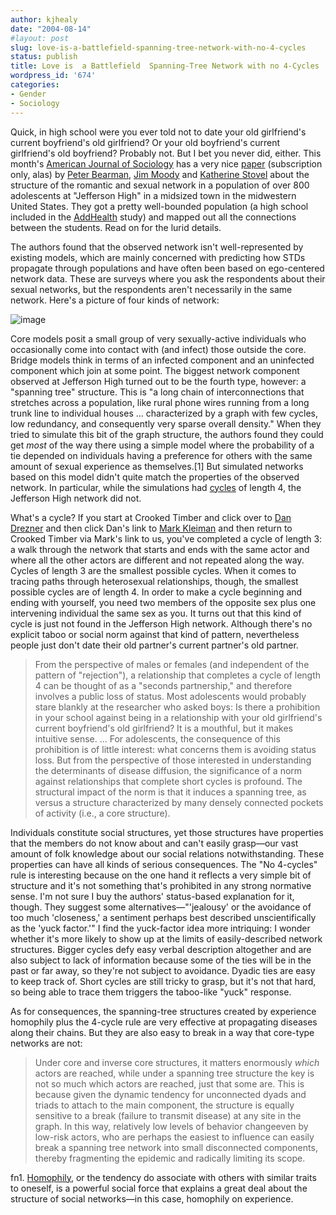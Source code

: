 ```yaml
---
author: kjhealy
date: "2004-08-14"
#layout: post
slug: love-is-a-battlefield-spanning-tree-network-with-no-4-cycles
status: publish
title: Love is  a Battlefield  Spanning-Tree Network with no 4-Cycles
wordpress_id: '674'
categories:
- Gender
- Sociology
---
```


Quick, in high school were you ever told not to date your old girlfriend's current boyfriend's old girlfriend? Or your old boyfriend's current girlfriend's old boyfriend? Probably not. But I bet you never did, either. This month's [American Journal of Sociology](http://www.journals.uchicago.edu/AJS/journal/contents/v110n1.htm) has a very nice [paper](http://www.journals.uchicago.edu/AJS/journal/issues/v110n1/070259/070259.html) (subscription only, alas) by [Peter Bearman](http://www.columbia.edu/cu/sipa/RESEARCH/bios/psb17.html), [Jim Moody](http://www.sociology.ohio-state.edu/jwm/) and [Katherine Stovel](http://www.soc.washington.edu/people/faculty/faculty_detail.asp?UID=stovel) about the structure of the romantic and sexual network in a population of over 800 adolescents at "Jefferson High" in a midsized town in the midwestern United States. They got a pretty well-bounded population (a high school included in the [AddHealth](http://www.cpc.unc.edu/projects/addhealth/) study) and mapped out all the connections between the students. Read on for the lurid details.

The authors found that the observed network isn't well-represented by existing models, which are mainly concerned with predicting how STDs propagate through populations and have often been based on ego-centered network data. These are surveys where you ask the respondents about their sexual networks, but the respondents aren't necessarily in the same network. Here's a picture of four kinds of network:

![image](http://www.kieranhealy.org/files/misc/4models.gif)

Core models posit a small group of very sexually-active individuals who occasionally come into contact with (and infect) those outside the core. Bridge models think in terms of an infected component and an uninfected component which join at some point. The biggest network component observed at Jefferson High turned out to be the fourth type, however: a "spanning tree" structure. This is "a long chain of interconnections that stretches across a population, like rural phone wires running from a long trunk line to individual houses … characterized by a graph with few cycles, low redundancy, and consequently very sparse overall density." When they tried to simulate this bit of the graph structure, the authors found they could get *most* of the way there using a simple model where the probability of a tie depended on individuals having a preference for others with the same amount of sexual experience as themselves.[1] But simulated networks based on this model didn't quite match the properties of the observed network. In particular, while the simulations had [cycles](http://faculty.ucr.edu/~hanneman/SOC157/TEXT/C5Basics.html#Walks) of length 4, the Jefferson High network did not.

What's a cycle? If you start at Crooked Timber and click over to [Dan Drezner](http://www.danieldrezner.com/blog/) and then click Dan's link to [Mark Kleiman](http://www.markarkleiman.com/) and then return to Crooked Timber via Mark's link to us, you've completed a cycle of length 3: a walk through the network that starts and ends with the same actor and where all the other actors are different and not repeated along the way. Cycles of length 3 are the smallest possible cycles. When it comes to tracing paths through heterosexual relationships, though, the smallest possible cycles are of length 4. In order to make a cycle beginning and ending with yourself, you need two members of the opposite sex plus one intervening individual the same sex as you. It turns out that this kind of cycle is just not found in the Jefferson High network. Although there's no explicit taboo or social norm against that kind of pattern, nevertheless people just don't date their old partner's current partner's old partner.

> From the perspective of males or females (and independent of the pattern of "rejection"), a relationship that completes a cycle of length 4 can be thought of as a "seconds partnership," and therefore involves a public loss of status. Most adolescents would probably stare blankly at the researcher who asked boys: Is there a prohibition in your school against being in a relationship with your old girlfriend's current boyfriend's old girlfriend? It is a mouthful, but it makes intuitive sense. ... For adolescents, the consequence of this prohibition is of little interest: what concerns them is avoiding status loss. But from the perspective of those interested in understanding the determinants of disease diffusion, the significance of a norm against relationships that complete short cycles is profound. The structural impact of the norm is that it induces a spanning tree, as versus a structure characterized by many densely connected pockets of activity (i.e., a core structure).

Individuals constitute social structures, yet those structures have properties that the members do not know about and can't easily grasp—our vast amount of folk knowledge about our social relations notwithstanding. These properties can have all kinds of serious consequences. The "No 4-cycles" rule is interesting because on the one hand it reflects a very simple bit of structure and it's not something that's prohibited in any strong normative sense. I'm not sure I buy the authors' status-based explanation for it, though. They suggest some alternatives—"'jealousy' or the avoidance of too much 'closeness,' a sentiment perhaps best described unscientifically as the 'yuck factor.'" I find the yuck-factor idea more intriquing: I wonder whether it's more likely to show up at the limits of easily-described network structures. Bigger cycles defy easy verbal description altogether and are also subject to lack of information because some of the ties will be in the past or far away, so they're not subject to avoidance. Dyadic ties are easy to keep track of. Short cycles are still tricky to grasp, but it's not that hard, so being able to trace them triggers the taboo-like "yuck" response.

As for consequences, the spanning-tree structures created by experience homophily plus the 4-cycle rule are very effective at propagating diseases along their chains. But they are also easy to break in a way that core-type networks are not:

> Under core and inverse core structures, it matters enormously *which* actors are reached, while under a spanning tree structure the key is not so much which actors are reached, just that some are. This is because given the dynamic tendency for unconnected dyads and triads to attach to the main component, the structure is equally sensitive to a break (failure to transmit disease) at any site in the graph. In this way, relatively low levels of behavior changeeven by low-risk actors, who are perhaps the easiest to influence can easily break a spanning tree network into small disconnected components, thereby fragmenting the epidemic and radically limiting its scope.

fn1. [Homophily](http://www.google.com/search?hl=en&lr=&ie=UTF-8&safe=off&c2coff=1&q=homophily+social+network&btnG=Search), or the tendency do associate with others with similar traits to oneself, is a powerful social force that explains a great deal about the structure of social networks—in this case, homophily on experience.
